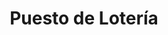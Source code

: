 ---
title: "Puesto de Lotería"
url: /toluca-de-lerdo/puesto-de-loteria-andador-constitucion/
shop: lotería
---